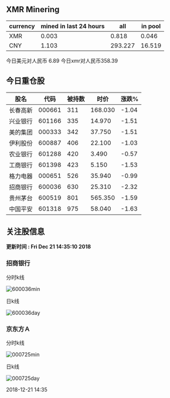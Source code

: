## XMR Minering

|currency|mined in last 24 hours|all|in pool|
|---|---|---|---|
|XMR|0.003|0.818|0.046|
|CNY|1.103|293.227|16.519|

今日美元对人民币 6.89	今日xmr对人民币358.39


## 今日重仓股 

|股名|代码|被持数|时价|涨跌%|
|---|---|---|---|---|
|长春高新|000661|311|168.030|-1.04|
|兴业银行|601166|335|14.970|-1.51|
|美的集团|000333|342|37.750|-1.51|
|伊利股份|600887|406|22.100|-1.03|
|农业银行|601288|420|3.490|-0.57|
|工商银行|601398|423|5.150|-1.53|
|格力电器|000651|526|35.940|-0.99|
|招商银行|600036|630|25.310|-2.32|
|贵州茅台|600519|801|565.350|-1.59|
|中国平安|601318|975|58.040|-1.63|

## 关注股信息
**更新时间 : Fri Dec 21 14:35:10 2018**
### 招商银行 
分时k线

![600036min](http://image.sinajs.cn/newchart/min/n/sh600036.gif)

日k线

![600036day](http://image.sinajs.cn/newchart/daily/n/sh600036.gif)

### 京东方Ａ 
分时k线

![000725min](http://image.sinajs.cn/newchart/min/n/sz000725.gif)

日k线

![000725day](http://image.sinajs.cn/newchart/daily/n/sz000725.gif)

2018-12-21 14:35